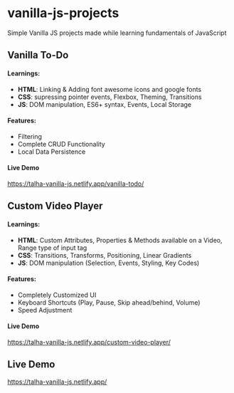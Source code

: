 # vanilla-js-projects
Simple Vanilla JS projects made while learning fundamentals of JavaScript 

## Vanilla To-Do
#### Learnings:
+ **HTML**: Linking & Adding font awesome icons and google fonts
+ **CSS**: supressing pointer events, Flexbox, Theming, Transitions
+ **JS**: DOM manipulation, ES6+ syntax, Events, Local Storage

#### Features:
- Filtering
- Complete CRUD Functionality
- Local Data Persistence

#### Live Demo
https://talha-vanilla-js.netlify.app/vanilla-todo/


## Custom Video Player
#### Learnings:
+ **HTML**: Custom Attributes, Properties & Methods available on a Video, Range type of input tag
+ **CSS**: Transitions, Transforms, Positioning, Linear Gradients
+ **JS**: DOM manipulation (Selection, Events, Styling, Key Codes)

#### Features:
- Completely Customized UI
- Keyboard Shortcuts (Play, Pause, Skip ahead/behind, Volume)
- Speed Adjustment

#### Live Demo
https://talha-vanilla-js.netlify.app/custom-video-player/

## Live Demo
https://talha-vanilla-js.netlify.app/
